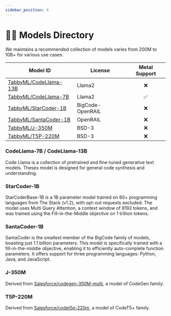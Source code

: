 ```yaml
---
sidebar_position: 4
---
```


# 🧑‍🔬 Models Directory

We maintains a recommended collection of models varies from 200M to 10B+ for various use cases.

| Model ID                                                              | License          | <span title="Apple M1/M2 Only">Metal Support</span> |
| --------------------------------------------------------------------- | ---------------- | :-------------------------------------------------: |
| [TabbyML/CodeLlama-13B](https://huggingface.co/TabbyML/CodeLlama-13B) | Llama2           |                         ❌                          |
| [TabbyML/CodeLlama-7B](https://huggingface.co/TabbyML/CodeLlama-7B)   | Llama2           |                         ✅                          |
| [TabbyML/StarCoder-1B](https://huggingface.co/TabbyML/StarCoder-1B)   | BigCode-OpenRAIL |                         ❌                          |
| [TabbyML/SantaCoder-1B](https://huggingface.co/TabbyML/SantaCoder-1B) | OpenRAIL         |                         ❌                          |
| [TabbyML/J-350M](https://huggingface.co/TabbyML/J-350M)               | BSD-3            |                         ❌                          |
| [TabbyML/T5P-220M](https://huggingface.co/TabbyML/T5P-220M)           | BSD-3            |                         ❌                          |

### CodeLlama-7B / CodeLlama-13B
Code Llama is a collection of pretrained and fine-tuned generative text models. Theses model is designed for general code synthesis and understanding.

### StarCoder-1B
StarCoderBase-1B is a 1B parameter model trained on 80+ programming languages from The Stack (v1.2), with opt-out requests excluded. The model uses Multi Query Attention, a context window of 8192 tokens, and was trained using the Fill-in-the-Middle objective on 1 trillion tokens.

### SantaCoder-1B
SantaCoder is the smallest member of the BigCode family of models, boasting just 1.1 billion parameters. This model is specifically trained with a fill-in-the-middle objective, enabling it to efficiently auto-complete function parameters. It offers support for three programming languages: Python, Java, and JavaScript.

### J-350M
Derived from [Salesforce/codegen-350M-multi](https://huggingface.co/Salesforce/codegen-350M-multi), a model of CodeGen family.

### T5P-220M
Derived from [Salesforce/codet5p-220m](https://huggingface.co/Salesforce/codet5p-220m), a model of CodeT5+ family.